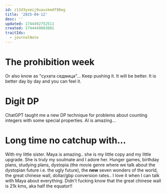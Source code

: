 ```yaml
---
id: z13d3yxmij9uauskmdf98eg
title: '2025-04-12'
desc: ''
updated: 1744492752511
created: 1744449803081
traitIds:
  - journalNote
---
```


# The prohibition week

Or also know as "сухата седмица"... Keep pushing it. It will be better. It is better day by day and you can feel it.

# Digit DP
ChatGPT taught me a new DP technique for problems about counting integers with some special properties. AI is amazing...

# Long time no catchup with...

With my little sister. Maya is amazing.. she is my little copy and my little upgrade. She is truly my soulmate and I adore her. Hunger games, birthday plans, studying plans, dystopia (the movie genre where we talk about the dystopian future i.e. the ugly future), the **new** seven wonders of the world, the great chinese wall, dollar/gbp conversion rates.. I love it when I can talk with Maya about everything. Didn't fucking know that the great chinese wall is 21k kms, aka half the equator!!


